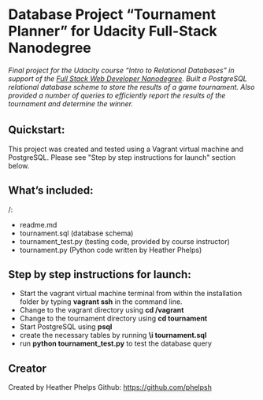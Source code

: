 # Database Project “Tournament Planner” for Udacity Full-Stack Nanodegree

###### Final project for the Udacity course “Intro to Relational Databases” in support of the [Full Stack Web Developer Nanodegree](https://www.udacity.com/course/full-stack-web-developer-nanodegree--nd004). Built a PostgreSQL relational database scheme to store the results of a game tournament. Also provided a number of queries to efficiently report the results of the tournament and determine the winner.

## Quickstart:

This project was created and tested using a Vagrant virtual machine and PostgreSQL. Please see "Step by step instructions for launch" section below.

## What’s included:

/:
   - readme.md 
   - tournament.sql (database schema)
   - tournament_test.py (testing code, provided by course instructor)
   - tournament.py (Python code written by Heather Phelps)
 
  
## Step by step instructions for launch:

* Start the vagrant virtual machine terminal from within the installation folder by typing **vagrant ssh** in the command line.
* Change to the vagrant directory using **cd /vagrant**
* Change to the tournament directory using **cd tournament** 
* Start PostgreSQL using **psql**
* create the necessary tables by running **\i tournament.sql**
* run **python tournament_test.py** to test the database query

## Creator

Created by Heather Phelps
Github: https://github.com/phelpsh

